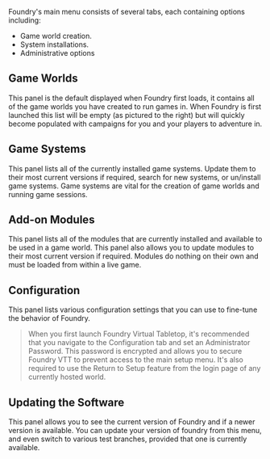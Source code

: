 Foundry's main menu consists of several tabs, each containing options including:
* Game world creation.
* System installations.
* Administrative options

## Game Worlds
This panel is the default displayed when Foundry first loads, it contains all of the game worlds you have created to run games in. When Foundry is first launched this list will be empty (as pictured to the right) but will quickly become populated with campaigns for you and your players to adventure in.

## Game Systems
This panel lists all of the currently installed game systems. Update them to their most current versions if required, search for new systems, or un/install game systems. Game systems are vital for the creation of game worlds and running game sessions.

## Add-on Modules
This panel lists all of the modules that are currently installed and available to be used in a game world. This panel also allows you to update modules to their most current version if required. Modules do nothing on their own and must be loaded from within a live game. 

## Configuration
This panel lists various configuration settings that you can use to fine-tune the behavior of Foundry.

> When you first launch Foundry Virtual Tabletop, it's recommended that you navigate to the Configuration tab and set an Administrator Password. This password is encrypted and allows you to secure Foundry VTT to prevent access to the main setup menu. It's also required to use the Return to Setup feature from the login page of any currently hosted world.

## Updating the Software
This panel allows you to see the current version of Foundry and if a newer version is available. You can update your version of foundry from this menu, and even switch to various test branches, provided that one is currently available.